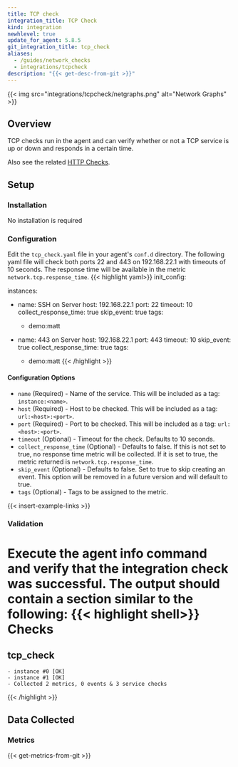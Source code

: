 ```yaml
---
title: TCP check
integration_title: TCP Check
kind: integration
newhlevel: true
update_for_agent: 5.8.5
git_integration_title: tcp_check
aliases:
  - /guides/network_checks
  - integrations/tcpcheck
description: "{{< get-desc-from-git >}}"
---
```


{{< img src="integrations/tcpcheck/netgraphs.png" alt="Network Graphs" >}}

## Overview

TCP checks run in the agent and can verify whether or not a TCP service is up or down and responds in a certain time.

Also see the related [HTTP Checks](/integrations/httpcheck).

## Setup
### Installation

No installation is required

### Configuration

Edit the `tcp_check.yaml` file in your agent's `conf.d` directory. The following yaml file will check both ports 22 and 443 on 192.168.22.1 with timeouts of 10 seconds. The response time will be available in the metric `network.tcp.response_time`.
{{< highlight yaml>}}
init_config:

instances:
  - name: SSH on Server
    host: 192.168.22.1
    port: 22
    timeout: 10
    collect_response_time: true
    skip_event: true
    tags:
      - demo:matt

  - name: 443 on Server
    host: 192.168.22.1
    port: 443
    timeout: 10
    skip_event: true
    collect_response_time: true
    tags:
      - demo:matt
{{< /highlight >}}

#### Configuration Options

* `name` (Required) - Name of the service. This will be included as a tag: `instance:<name>`.
* `host` (Required) - Host to be checked. This will be included as a tag: `url:<host>:<port>`.
* `port` (Required) - Port to be checked. This will be included as a tag: `url:<host>:<port>`.
* `timeout` (Optional) - Timeout for the check. Defaults to 10 seconds.
* `collect_response_time` (Optional) - Defaults to false. If this is not set to true, no response time metric will be collected. If it is set to true, the metric returned is `network.tcp.response_time`.
* `skip_event` (Optional) - Defaults to false. Set to true to skip creating an event. This option will be removed in a future version and will default to true.
* `tags` (Optional) - Tags to be assigned to the metric.

{{< insert-example-links >}}

### Validation

Execute the agent info command and verify that the integration check was successful. The output should contain a section similar to the following:
{{< highlight shell>}}
Checks
======

  tcp_check
  ---------
    - instance #0 [OK]
    - instance #1 [OK]
    - Collected 2 metrics, 0 events & 3 service checks
{{< /highlight >}}

## Data Collected
### Metrics

{{< get-metrics-from-git >}}